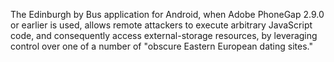The Edinburgh by Bus application for Android, when Adobe PhoneGap 2.9.0 or earlier is used, allows remote attackers to execute arbitrary JavaScript code, and consequently access external-storage resources, by leveraging control over one of a number of "obscure Eastern European dating sites."